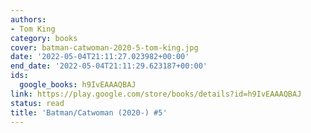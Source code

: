 ```yaml
---
authors:
- Tom King
category: books
cover: batman-catwoman-2020-5-tom-king.jpg
date: '2022-05-04T21:11:27.023982+00:00'
end_date: '2022-05-04T21:11:29.623187+00:00'
ids:
  google_books: h9IvEAAAQBAJ
link: https://play.google.com/store/books/details?id=h9IvEAAAQBAJ
status: read
title: 'Batman/Catwoman (2020-) #5'
---
```

